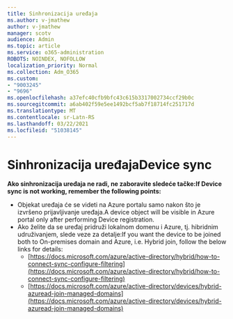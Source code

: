 ```yaml
---
title: Sinhronizacija uređaja
ms.author: v-jmathew
author: v-jmathew
manager: scotv
audience: Admin
ms.topic: article
ms.service: o365-administration
ROBOTS: NOINDEX, NOFOLLOW
localization_priority: Normal
ms.collection: Adm_O365
ms.custom:
- "9003245"
- "9696"
ms.openlocfilehash: a37efc40cfb9bfc43c615b3317002734ccf29b0c
ms.sourcegitcommit: a6ab402f59e5ee1492bcf5ab7f18714fc251717d
ms.translationtype: MT
ms.contentlocale: sr-Latn-RS
ms.lasthandoff: 03/22/2021
ms.locfileid: "51038145"
---
```

# <a name="device-sync"></a><span data-ttu-id="f973a-102">Sinhronizacija uređaja</span><span class="sxs-lookup"><span data-stu-id="f973a-102">Device sync</span></span>

<span data-ttu-id="f973a-103">**Ako sinhronizacija uređaja ne radi, ne zaboravite sledeće tačke:**</span><span class="sxs-lookup"><span data-stu-id="f973a-103">**If Device sync is not working, remember the following points:**</span></span>

- <span data-ttu-id="f973a-104">Objekat uređaja će se videti na Azure portalu samo nakon što je izvršeno prijavljivanje uređaja.</span><span class="sxs-lookup"><span data-stu-id="f973a-104">A device object will be visible in Azure portal only after performing Device registration.</span></span>
- <span data-ttu-id="f973a-105">Ako želite da se uređaj pridruži lokalnom domenu i Azure, tj. hibridnim udruživanjem, slede veze za detalje:</span><span class="sxs-lookup"><span data-stu-id="f973a-105">If you want the device to be joined both to On-premises domain and Azure, i.e. Hybrid join, follow the below links for details:</span></span>
  - [https://docs.microsoft.com/azure/active-directory/hybrid/how-to-connect-sync-configure-filtering](https://docs.microsoft.com/azure/active-directory/hybrid/how-to-connect-sync-configure-filtering)
  - [https://docs.microsoft.com/azure/active-directory/devices/hybrid-azuread-join-managed-domains](https://docs.microsoft.com/azure/active-directory/devices/hybrid-azuread-join-managed-domains)
